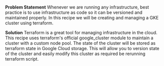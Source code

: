 **Problem Statement**
Whenever we are running any infrastructure, best practice is to use infrastructure as code so it can be versioned and maintained properly. In this recipe we will be creating and managing a GKE cluster using terraform.

**Solution**
Terraform is a great tool for managing infrastructure in the cloud. This recipe uses terraform's official google_cluster module to maintain a cluster with a custom node pool. The state of the cluster will be stored as terraform state in Google Cloud storage. This will allow you to version state of the cluster and easily modify this cluster as required be rerunning terraform script.

